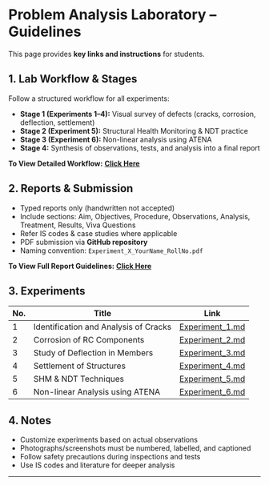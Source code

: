# Problem Analysis Laboratory – Guidelines

This page provides **key links and instructions** for students.

## 1. Lab Workflow & Stages

Follow a structured workflow for all experiments:

- **Stage 1 (Experiments 1–4):** Visual survey of defects (cracks, corrosion, deflection, settlement)  
- **Stage 2 (Experiment 5):** Structural Health Monitoring & NDT practice  
- **Stage 3 (Experiment 6):** Non-linear analysis using ATENA  
- **Stage 4:** Synthesis of observations, tests, and analysis into a final report  

**To View Detailed Workflow:** [**Click Here**](Lab_Workflow.md)

## 2. Reports & Submission

- Typed reports only (handwritten not accepted)  
- Include sections: Aim, Objectives, Procedure, Observations, Analysis, Treatment, Results, Viva Questions  
- Refer IS codes & case studies where applicable  
- PDF submission via **GitHub repository**  
- Naming convention: `Experiment_X_YourName_RollNo.pdf`  

**To View Full Report Guidelines:** [**Click Here**](Report_Guidelines.md)

## 3. Experiments

| No. | Title | Link |
| --- | ----- | ---- |
| 1 | Identification and Analysis of Cracks | [Experiment_1.md](Experiment_1.md) |
| 2 | Corrosion of RC Components | [Experiment_2.md](Experiment_2.md) |
| 3 | Study of Deflection in Members | [Experiment_3.md](Experiment_3.md) |
| 4 | Settlement of Structures | [Experiment_4.md](Experiment_4.md) |
| 5 | SHM & NDT Techniques | [Experiment_5.md](Experiment_5.md) |
| 6 | Non-linear Analysis using ATENA | [Experiment_6.md](Experiment_6.md) |


## 4. Notes

- Customize experiments based on actual observations  
- Photographs/screenshots must be numbered, labelled, and captioned  
- Follow safety precautions during inspections and tests  
- Use IS codes and literature for deeper analysis

---

